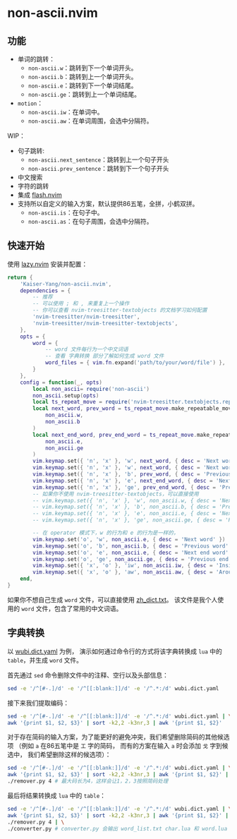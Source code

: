 # non-ascii.nvim

## 功能

* 单词的跳转：
    * `non-ascii.w`：跳转到下一个单词开头。
    * `non-ascii.b`：跳转到上一个单词开头。
    * `non-ascii.e`：跳转到下一个单词结尾。
    * `non-ascii.ge`：跳转到上一个单词结尾。
* `motion`：
    * `non-ascii.iw`：在单词中。
    * `non-ascii.aw`：在单词周围，会选中分隔符。

WIP：

* 句子跳转:
    * `non-ascii.next_sentence`：跳转到上一个句子开头
    * `non-ascii.prev_sentence`：跳转到下一个句子开头
* 中文搜索
* 字符的跳转
* 集成 [flash.nvim](https://github.com/folke/flash.nvim)
* 支持所以自定义的输入方案，默认提供86五笔，全拼，小鹤双拼。
    * `non-ascii.is`：在句子中。
    * `non-ascii.as`：在句子周围，会选中分隔符。

## 快速开始

使用 [lazy.nvim](https://github.com/folke/lazy.nvim) 安装并配置：

```lua
return {
    'Kaiser-Yang/non-ascii.nvim',
    dependencies = {
        -- 推荐
        -- 可以使用 ; 和 , 来重复上一个操作
        -- 你可以查看 nvim-treesitter-textobjects 的文档学习如何配置
        'nvim-treesitter/nvim-treesitter',
        'nvim-treesitter/nvim-treesitter-textobjects',
    },
    opts = {
        word = {
            -- word 文件每行为一个中文词语
            -- 查看 字典转换 部分了解如何生成 word 文件
            word_files = { vim.fn.expand('path/to/your/word/file') },
        }
    },
    config = function(_, opts)
        local non_ascii= require('non-ascii')
        non_ascii.setup(opts)
        local ts_repeat_move = require('nvim-treesitter.textobjects.repeatable_move')
        local next_word, prev_word = ts_repeat_move.make_repeatable_move_pair(
            non_ascii.w,
            non_ascii.b
        )
        local next_end_word, prev_end_word = ts_repeat_move.make_repeatable_move_pair(
            non_ascii.e,
            non_ascii.ge
        )
        vim.keymap.set({ 'n', 'x' }, 'w', next_word, { desc = 'Next word' })
        vim.keymap.set({ 'n', 'x' }, 'w', next_word, { desc = 'Next word' })
        vim.keymap.set({ 'n', 'x' }, 'b', prev_word, { desc = 'Previous word' })
        vim.keymap.set({ 'n', 'x' }, 'e', next_end_word, { desc = 'Next end word' })
        vim.keymap.set({ 'n', 'x' }, 'ge', prev_end_word, { desc = 'Previous end word' })
        -- 如果你不使用 nvim-treesitter-textobjects，可以直接使用
        -- vim.keymap.set({ 'n', 'x' }, 'w', non_ascii.w, { desc = 'Next word' })
        -- vim.keymap.set({ 'n', 'x' }, 'b', non_ascii.b, { desc = 'Previous word' })
        -- vim.keymap.set({ 'n', 'x' }, 'e', non_ascii.e, { desc = 'Next end word' })
        -- vim.keymap.set({ 'n', 'x' }, 'ge', non_ascii.ge, { desc = 'Previous end word' })

        -- 在 operator 模式下，w 的行为和 e 的行为是一样的，
        vim.keymap.set('o', 'w', non_ascii.e, { desc = 'Next word' })
        vim.keymap.set('o', 'b', non_ascii.b, { desc = 'Previous word' })
        vim.keymap.set('o', 'e', non_ascii.e, { desc = 'Next end word' })
        vim.keymap.set('o', 'ge', non_ascii.ge, { desc = 'Previous end word' })
        vim.keymap.set({ 'x', 'o' }, 'iw', non_ascii.iw, { desc = 'Inside a word' })
        vim.keymap.set({ 'x', 'o' }, 'aw', non_ascii.aw, { desc = 'Around a word' })
    end,
}
```

如果你不想自己生成 `word` 文件，可以直接使用
[zh_dict.txt](https://github.com/Kaiser-Yang/dotfiles/blob/main/.config/nvim/dict/zh_dict.txt)。
该文件是我个人使用的 `word` 文件，包含了常用的中文词语。

## 字典转换

以
[wubi.dict.yaml](https://gitee.com/hi-coder/rime-wubi/raw/master/wubi.dict.yaml)
为例，
演示如何通过命令行的方式将该字典转换成 `lua` 中的 `table`，并生成 `word` 文件。

首先通过 `sed` 命令删除文件中的注释、空行以及头部信息：

```bash
sed -e '/^[#-.]/d' -e '/^[[:blank:]]/d' -e '/^.*:/d' wubi.dict.yaml
```

接下来我们提取编码：

```bash
sed -e '/^[#-.]/d' -e '/^[[:blank:]]/d' -e '/^.*:/d' wubi.dict.yaml | \
awk '{print $1, $2, $3}' | sort -k2,2 -k3nr,3 | awk '{print $1, $2}'
```

对于存在简码的输入方案，为了能更好的避免冲突，我们希望删除简码的其他候选项
（例如 `a` 在86五笔中是 `工` 字的简码，
而有的方案在输入 `a` 时会添加 `戈` 字到候选中，
我们希望删除这样的候选项）：

```bash
sed -e '/^[#-.]/d' -e '/^[[:blank:]]/d' -e '/^.*:/d' wubi.dict.yaml | \
awk '{print $1, $2, $3}' | sort -k2,2 -k3nr,3 | awk '{print $1, $2}' | \
./remover.py 4 # 最大码长为4，这样会让1，2，3按照简码处理
```

最后将结果转换成 `lua` 中的 `table`：

```bash
sed -e '/^[#-.]/d' -e '/^[[:blank:]]/d' -e '/^.*:/d' wubi.dict.yaml | \
awk '{print $1, $2, $3}' | sort -k2,2 -k3nr,3 | awk '{print $1, $2}' | \
./remover.py 4 | \
./converter.py # converter.py 会输出 word_list.txt char.lua 和 word.lua 三个文件
```
